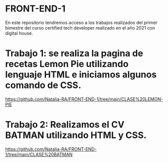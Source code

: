 # FRONT-END-1
En este repositorio tendremos acceso a los trabajos realizados del primer bimestre del  curso certified tech developer realizado en el año 2021 con digital house.

# Trabajo 1: se realiza la pagina de recetas Lemon Pie utilizando lenguaje HTML e iniciamos algunos comando de CSS.
https://github.com/Natalia-RA/FRONT-END-1/tree/main/CLASE%20LEMON-PIE

# Trabajo 2: Realizamos el CV BATMAN utilizando HTML y CSS.
https://github.com/Natalia-RA/FRONT-END-1/tree/main/CLASE%20BATMAN 


